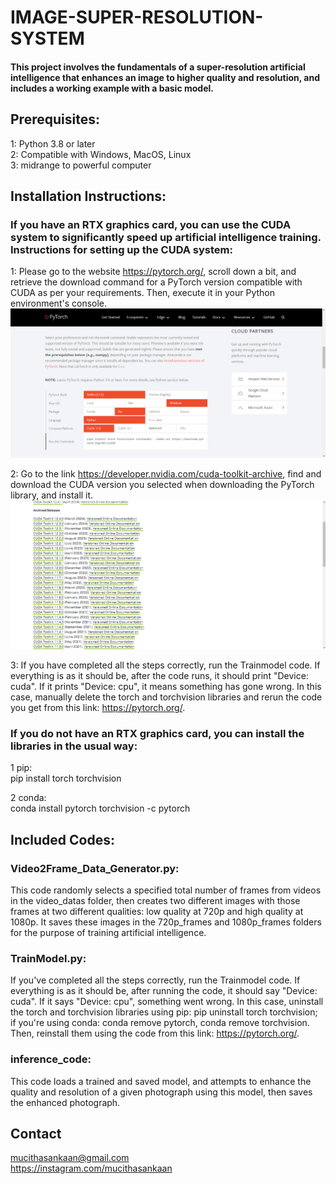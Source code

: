 
# IMAGE-SUPER-RESOLUTION-SYSTEM

#### This project involves the fundamentals of a super-resolution artificial intelligence that enhances an image to higher quality and resolution, and includes a working example with a basic model.

## Prerequisites:
1: Python 3.8 or later <br>
2: Compatible with Windows, MacOS, Linux <br>
3: midrange to powerful computer

## Installation Instructions:

### If you have an RTX graphics card, you can use the CUDA system to significantly speed up artificial intelligence training. Instructions for setting up the CUDA system:

1: Please go to the website https://pytorch.org/, scroll down a bit, and retrieve the download command for a PyTorch version compatible with CUDA as per your requirements. Then, execute it in your Python environment's console.
![pytorch](ReadMe_images/pytorch.png)

2: Go to the link https://developer.nvidia.com/cuda-toolkit-archive, find and download the CUDA version you selected when downloading the PyTorch library, and install it.
![cuda archive](ReadMe_images/cuda_archive.png)

3: If you have completed all the steps correctly, run the Trainmodel code. If everything is as it should be, after the code runs, it should print "Device: cuda". If it prints "Device: cpu", it means something has gone wrong. In this case, manually delete the torch and torchvision libraries and rerun the code you get from this link: https://pytorch.org/.

### If you do not have an RTX graphics card, you can install the libraries in the usual way:
1 pip: <br>
pip install torch torchvision

2 conda: <br>
conda install pytorch torchvision -c pytorch

## Included Codes:
### Video2Frame_Data_Generator.py:
This code randomly selects a specified total number of frames from videos in the video_datas folder, then creates two different images with those frames at two different qualities: low quality at 720p and high quality at 1080p. It saves these images in the 720p_frames and 1080p_frames folders for the purpose of training artificial intelligence.

### TrainModel.py:
If you've completed all the steps correctly, run the Trainmodel code. If everything is as it should be, after running the code, it should say "Device: cuda". If it says "Device: cpu", something went wrong. In this case, uninstall the torch and torchvision libraries using pip: pip uninstall torch torchvision; if you're using conda: conda remove pytorch, conda remove torchvision. Then, reinstall them using the code from this link: https://pytorch.org/.

### inference_code:
This code loads a trained and saved model, and attempts to enhance the quality and resolution of a given photograph using this model, then saves the enhanced photograph.


## Contact
mucithasankaan@gmail.com <br>
https://instagram.com/mucithasankaan
